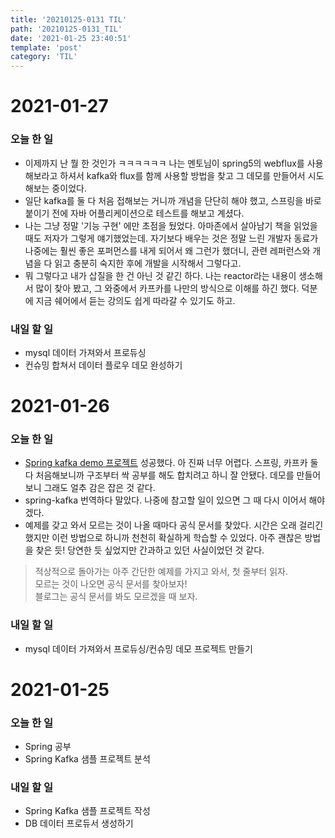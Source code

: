 ```yaml
---
title: '20210125-0131 TIL'
path: '20210125-0131_TIL'
date: '2021-01-25 23:40:51'
template: 'post'
category: 'TIL'
---
```


# 2021-01-27
### 오늘 한 일
* 이제까지 난 뭘 한 것인가 ㅋㅋㅋㅋㅋㅋ 나는 멘토님이 spring5의 webflux를 사용해보라고 하셔서 kafka와 flux를 함께 사용할 방법을 찾고 그 데모를 만들어서 시도해보는 중이었다.
* 일단 kafka를 둘 다 처음 접해보는 거니까 개념을 단단히 해야 했고, 스프링을 바로 붙이기 전에 자바 어플리케이션으로 테스트를 해보고 계셨다.
* 나는 그냥 정말 '기능 구현' 에만 초점을 뒀었다. 아마존에서 살아남기 책을 읽었을 때도 저자가 그렇게 얘기했었는데. 자기보다 배우는 것은 정말 느린 개발자 동료가 나중에는 훨씬 좋은 포퍼먼스를 내게 되어서 왜 그런가 했더니, 관련 레퍼런스와 개념을 다 읽고 충분히 숙지한 후에 개발을 시작해서 그렇다고.
* 뭐 그렇다고 내가 삽질을 한 건 아닌 것 같긴 하다. 나는 reactor라는 내용이 생소해서 많이 찾아 봤고, 그 와중에서 카프카를 나만의 방식으로 이해를 하긴 했다. 덕분에 지금 쉐어에서 듣는 강의도 쉽게 따라갈 수 있기도 하고.

### 내일 할 일
* mysql 데이터 가져와서 프로듀싱
* 컨슈밍 합쳐서 데이터 플로우 데모 완성하기

# 2021-01-26
### 오늘 한 일
* [Spring kafka demo 프로젝트](https://eun-seong.github.io/TIL/posts/Kafka/kafka_spring_kafka_first_sample_project) 성공했다. 아 진짜 너무 어렵다. 스프링, 카프카 둘 다 처음해보니까 구조부터 싹 공부를 해도 합치려고 하니 잘 안됐다. 데모를 만들어보니 그래도 얼추 감은 잡은 것 같다.
* spring-kafka 번역하다 말았다. 나중에 참고할 일이 있으면 그 때 다시 이어서 해야겠다.
* 예제를 갖고 와서 모르는 것이 나올 때마다 공식 문서를 찾았다. 시간은 오래 걸리긴 했지만 이런 방법으로 하니까 천천히 확실하게 학습할 수 있었다. 아주 괜찮은 방법을 찾은 듯! 당연한 듯 싶었지만 간과하고 있던 사실이었던 것 같다.

> 적상적으로 돌아가는 아주 간단한 예제를 가지고 와서, 첫 줄부터 읽자.   
    모르는 것이 나오면 공식 문서를 찾아보자!   
    블로그는 공식 문서를 봐도 모르겠을 때 보자.   

### 내일 할 일
* mysql 데이터 가져와서 프로듀싱/컨슈밍 데모 프로젝트 만들기


# 2021-01-25
### 오늘 한 일
* Spring 공부
* Spring Kafka 샘플 프로젝트 분석

### 내일 할 일
* Spring Kafka 샘플 프로젝트 작성
* DB 데이터 프로듀서 생성하기
